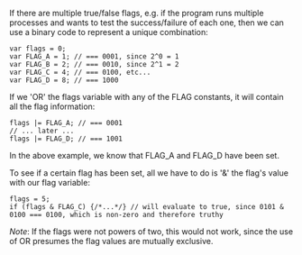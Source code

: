 If there are multiple true/false flags, e.g. if the program runs multiple processes and wants to test the success/failure of each one, then we can use a binary code to represent a unique combination:

```
var flags = 0;
var FLAG_A = 1; // === 0001, since 2^0 = 1
var FLAG_B = 2; // === 0010, since 2^1 = 2
var FLAG_C = 4; // === 0100, etc...
var FLAG_D = 8; // === 1000
```

If we 'OR' the flags variable with any of the FLAG constants, it will contain all the flag information:

```
flags |= FLAG_A; // === 0001
// ... later ...
flags |= FLAG_D; // === 1001 
```

In the above example, we know that FLAG_A and FLAG_D have been set.

To see if a certain flag has been set, all we have to do is '&' the flag's value with our flag variable:

```
flags = 5;
if (flags & FLAG_C) {/*...*/} // will evaluate to true, since 0101 & 0100 === 0100, which is non-zero and therefore truthy
```

*Note*: If the flags were not powers of two, this would not work, since the use of OR presumes the flag values are mutually exclusive. 

